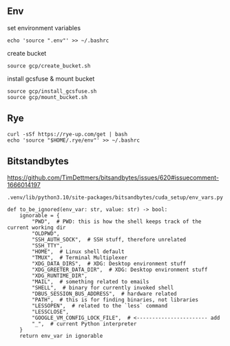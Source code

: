 ## Env
set environment variables
```
echo 'source ".env"' >> ~/.bashrc
```

create bucket
```
source gcp/create_bucket.sh
```

install gcsfuse & mount bucket
```
source gcp/install_gcsfuse.sh
source gcp/mount_bucket.sh
```

## Rye
```
curl -sSf https://rye-up.com/get | bash
echo 'source "$HOME/.rye/env"' >> ~/.bashrc
```

## Bitstandbytes
https://github.com/TimDettmers/bitsandbytes/issues/620#issuecomment-1666014197

`.venv/lib/python3.10/site-packages/bitsandbytes/cuda_setup/env_vars.py`
```
def to_be_ignored(env_var: str, value: str) -> bool:
    ignorable = {
        "PWD",  # PWD: this is how the shell keeps track of the current working dir
        "OLDPWD",
        "SSH_AUTH_SOCK",  # SSH stuff, therefore unrelated
        "SSH_TTY",
        "HOME",  # Linux shell default
        "TMUX",  # Terminal Multiplexer
        "XDG_DATA_DIRS",  # XDG: Desktop environment stuff
        "XDG_GREETER_DATA_DIR",  # XDG: Desktop environment stuff
        "XDG_RUNTIME_DIR",
        "MAIL",  # something related to emails
        "SHELL",  # binary for currently invoked shell
        "DBUS_SESSION_BUS_ADDRESS",  # hardware related
        "PATH",  # this is for finding binaries, not libraries
        "LESSOPEN",  # related to the `less` command
        "LESSCLOSE",
        "GOOGLE_VM_CONFIG_LOCK_FILE",  # <----------------------- add 
        "_",  # current Python interpreter
    }
    return env_var in ignorable
```